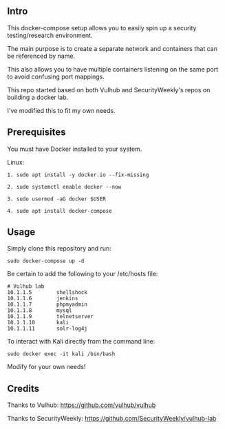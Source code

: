 ## Intro

This docker-compose setup allows you to easily spin up a security testing/research environment.

The main purpose is to create a separate network and containers that can be referenced by name.

This also allows you to have multiple containers listening on the same port to avoid confusing port mappings.

This repo started based on both Vulhub and SecurityWeekly's repos on building a docker lab.

I've modified this to fit my own needs.


## Prerequisites

You must have Docker installed to your system.

Linux:
```
1. sudo apt install -y docker.io --fix-missing

2. sudo systemctl enable docker --now

3. sudo usermod -aG docker $USER

4. sudo apt install docker-compose

```


## Usage

Simply clone this repository and run:

``
sudo docker-compose up -d
``

Be certain to add the following to your /etc/hosts file:

```
# Vulhub lab
10.1.1.5        shellshock
10.1.1.6        jenkins
10.1.1.7        phpmyadmin
10.1.1.8        mysql
10.1.1.9        telnetserver
10.1.1.10       kali
10.1.1.11       solr-log4j

```

To interact with Kali directly from the command line:
```
sudo docker exec -it kali /bin/bash
```

Modify for your own needs!

## Credits

Thanks to Vulhub: https://github.com/vulhub/vulhub

Thanks to SecurityWeekly: https://github.com/SecurityWeekly/vulhub-lab
